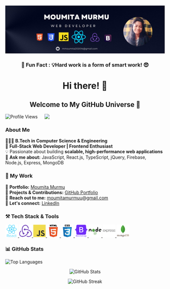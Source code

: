 ![logo](https://github.com/MoumitaMurmu/MoumitaMurmu/blob/main/github%20banner.jpg)

<h3 align="center"> 🎉 Fun Fact  : 💡Hard work is a form of smart work! 😎</h3>

<h1 align="center">Hi there! 👋</h1>
<h2 align="center">Welcome to My GitHub Universe 🚀</h2>

<img align="right" width="380" src="https://user-images.githubusercontent.com/69195751/217329592-3cb74864-505f-4643-8ff3-bd7295694591.gif">

<p align="left">
  <img src="https://komarev.com/ghpvc/?username=moumitamurmu&label=Profile%20views&color=0e75b6&style=flat" alt="Profile Views" />
</p>

### About Me
👩🏻‍🎓 **B.Tech in Computer Science & Engineering**  
🌱 **Full-Stack Web Developer | Frontend Enthusiast**  
💡 Passionate about building **scalable, high-performance web applications**  
💬 **Ask me about:** JavaScript, React.js, TypeScript, jQuery, Firebase, Node.js, Express, MongoDB  

### 📌 My Work  
🔗 **Portfolio:** [Moumita Murmu](https://moumita-murmu-portfolio.netlify.app/)  
🔗 **Projects & Contributions:** [GitHub Portfolio](https://github.com/MoumitaMurmu)  
📩 **Reach out to me:** moumitamurmuu@gmail.com  
🔗 **Let's connect:** [LinkedIn](https://www.linkedin.com/in/moumita-murmu-832637218/)  

### ⚒️ Tech Stack & Tools  
<p align="left">
  <a href="https://reactjs.org/" target="_blank">
    <img src="https://raw.githubusercontent.com/devicons/devicon/master/icons/react/react-original-wordmark.svg" alt="React" width="40" height="40"/>
  </a>
  <a href="https://redux.js.org/" target="_blank">
    <img src="https://raw.githubusercontent.com/devicons/devicon/master/icons/redux/redux-original.svg" alt="Redux" width="40" height="40"/>
  </a>
  <a href="https://developer.mozilla.org/en-US/docs/Web/JavaScript" target="_blank">
    <img src="https://raw.githubusercontent.com/devicons/devicon/master/icons/javascript/javascript-original.svg" alt="JavaScript" width="40" height="40"/>
  </a>
  <a href="https://www.w3.org/html/" target="_blank">
    <img src="https://raw.githubusercontent.com/devicons/devicon/master/icons/html5/html5-original-wordmark.svg" alt="HTML" width="40" height="40"/>
  </a>
  <a href="https://www.w3schools.com/css/" target="_blank">
    <img src="https://raw.githubusercontent.com/devicons/devicon/master/icons/css3/css3-original-wordmark.svg" alt="CSS" width="40" height="40"/>
  </a>
  <a href="https://getbootstrap.com/" target="_blank">
    <img src="https://raw.githubusercontent.com/devicons/devicon/master/icons/bootstrap/bootstrap-plain-wordmark.svg" alt="Bootstrap" width="40" height="40"/>
  </a>
  <a href="https://nodejs.org/" target="_blank">
    <img src="https://raw.githubusercontent.com/devicons/devicon/master/icons/nodejs/nodejs-original-wordmark.svg" alt="Node.js" width="40" height="40"/>
  </a>
  <a href="https://expressjs.com/" target="_blank">
    <img src="https://raw.githubusercontent.com/devicons/devicon/master/icons/express/express-original-wordmark.svg" alt="Express.js" width="40" height="40"/>
  </a>
  <a href="https://www.mongodb.com/" target="_blank">
    <img src="https://raw.githubusercontent.com/devicons/devicon/master/icons/mongodb/mongodb-original-wordmark.svg" alt="MongoDB" width="40" height="40"/>
  </a>
</p>

### 📊 GitHub Stats  
<p align="left">
  <img src="https://github-readme-stats.vercel.app/api/top-langs?username=moumitamurmu&show_icons=true&locale=en&layout=compact" alt="Top Languages" />
</p>

<p align="center">
  <img src="https://github-readme-stats.vercel.app/api?username=moumitamurmu&show_icons=true&locale=en" alt="GitHub Stats" />
</p>

<p align="center">
  <img src="https://github-readme-streak-stats.herokuapp.com/?user=moumitamurmu&" alt="GitHub Streak" />
</p>


